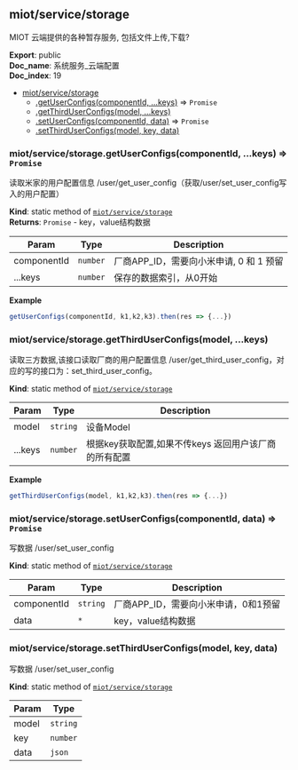 <a name="module_miot/service/storage"></a>

## miot/service/storage
MIOT 云端提供的各种暂存服务, 包括文件上传,下载?

**Export**: public  
**Doc_name**: 系统服务_云端配置  
**Doc_index**: 19  

* [miot/service/storage](#module_miot/service/storage)
    * [.getUserConfigs(componentId, ...keys)](#module_miot/service/storage.getUserConfigs) ⇒ <code>Promise</code>
    * [.getThirdUserConfigs(model, ...keys)](#module_miot/service/storage.getThirdUserConfigs)
    * [.setUserConfigs(componentId, data)](#module_miot/service/storage.setUserConfigs) ⇒ <code>Promise</code>
    * [.setThirdUserConfigs(model, key, data)](#module_miot/service/storage.setThirdUserConfigs)

<a name="module_miot/service/storage.getUserConfigs"></a>

### miot/service/storage.getUserConfigs(componentId, ...keys) ⇒ <code>Promise</code>
读取米家的用户配置信息 /user/get_user_config（获取/user/set_user_config写入的用户配置）

**Kind**: static method of [<code>miot/service/storage</code>](#module_miot/service/storage)  
**Returns**: <code>Promise</code> - key，value结构数据  

| Param | Type | Description |
| --- | --- | --- |
| componentId | <code>number</code> | 厂商APP_ID，需要向小米申请, 0 和 1 预留 |
| ...keys | <code>number</code> | 保存的数据索引，从0开始 |

**Example**  
```js
getUserConfigs(componentId, k1,k2,k3).then(res => {...})
```
<a name="module_miot/service/storage.getThirdUserConfigs"></a>

### miot/service/storage.getThirdUserConfigs(model, ...keys)
读取三方数据,该接口读取厂商的用户配置信息 /user/get_third_user_config，对应的写的接口为：set_third_user_config。

**Kind**: static method of [<code>miot/service/storage</code>](#module_miot/service/storage)  

| Param | Type | Description |
| --- | --- | --- |
| model | <code>string</code> | 设备Model |
| ...keys | <code>number</code> | 根据key获取配置,如果不传keys 返回用户该厂商的所有配置 |

**Example**  
```js
getThirdUserConfigs(model, k1,k2,k3).then(res => {...})
```
<a name="module_miot/service/storage.setUserConfigs"></a>

### miot/service/storage.setUserConfigs(componentId, data) ⇒ <code>Promise</code>
写数据 /user/set_user_config

**Kind**: static method of [<code>miot/service/storage</code>](#module_miot/service/storage)  

| Param | Type | Description |
| --- | --- | --- |
| componentId | <code>string</code> | 厂商APP_ID，需要向小米申请，0和1预留 |
| data | <code>\*</code> | key，value结构数据 |

<a name="module_miot/service/storage.setThirdUserConfigs"></a>

### miot/service/storage.setThirdUserConfigs(model, key, data)
写数据 /user/set_user_config

**Kind**: static method of [<code>miot/service/storage</code>](#module_miot/service/storage)  

| Param | Type |
| --- | --- |
| model | <code>string</code> | 
| key | <code>number</code> | 
| data | <code>json</code> | 

